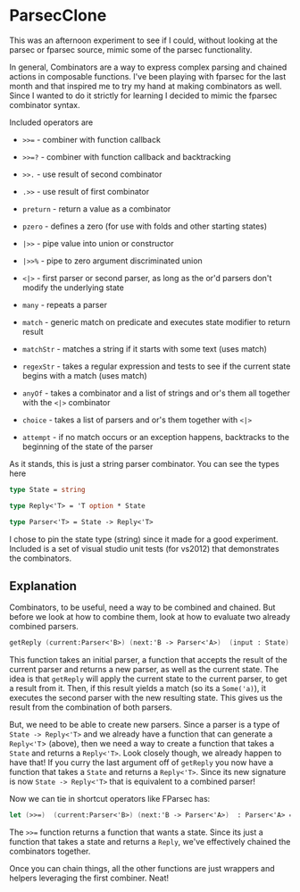 ParsecClone
===========

This was an afternoon experiment to see if I could, without looking at the parsec or fparsec source, mimic some of the parsec functionality. 

In general, Combinators are a way to express complex parsing and chained actions in composable functions.  I've been playing with fparsec for the last month and that inspired me to try my hand at making combinators as well. Since I wanted to do it strictly for learning I decided to mimic the fparsec combinator syntax.

Included operators are

- `>>=` - combiner with function callback

- `>>=?` - combiner with function callback and backtracking
- `>>.` - use result of second combinator
- `.>>` - use result of first combinator
- `preturn` - return a value as a combinator
- `pzero` - defines a zero (for use with folds and other starting states)
- `|>>` - pipe value into union or constructor
- `|>>%` - pipe to zero argument discriminated union
- `<|>` - first parser or second parser, as long as the or'd parsers don't modify the underlying state
- `many` - repeats a parser
- `match` - generic match on predicate and executes state modifier to return result
- `matchStr` - matches a string if it starts with some text (uses match)
- `regexStr` - takes a regular expression and tests to see if the current state begins with a match (uses match)
- `anyOf` - takes a combinator and a list of strings and or's them all together with the `<|>` combinator
- `choice` - takes a list of parsers and or's them together with `<|>`
- `attempt` - if no match occurs or an exception happens, backtracks to the beginning of the state of the parser

As it stands, this is just a string parser combinator. You can see the types here

```fsharp
type State = string

type Reply<'T> = 'T option * State

type Parser<'T> = State -> Reply<'T>
```

I chose to pin the state type (string) since it made for a good experiment. Included is a set of visual studio unit tests (for vs2012) that demonstrates the combinators.

Explanation
---

Combinators, to be useful, need a way to be combined and chained. But before we look at how to combine them, look at how to evaluate two already combined parsers.

```fsharp
getReply (current:Parser<'B>) (next:'B -> Parser<'A>)  (input : State): Reply<'A> 
```

This function takes an initial parser, a function that accepts the result of the current parser and returns a new parser, as well as the current state.  The idea is that `getReply` will apply the current state to the current parser, to get a result from it. Then, if this result yields a match (so its a `Some('a)`), it executes the second parser with the new resulting state. This gives us the result from the combination of both parsers. 

But, we need to be able to create new parsers.  Since a parser is a type of `State -> Reply<'T>` and we already have a function that can generate a `Reply<'T`> (above), then we need a way to create a function that takes a `State` and returns a `Reply<'T>`. Look closely though, we already happen to have that! If you curry the last argument off of `getReply` you now have a function that takes a `State` and returns a `Reply<'T>`.  Since its new signature is now `State -> Reply<'T>` that is equivalent to a combined parser!
 
Now we can tie in shortcut operators like FParsec has:

```fsharp
let (>>=)  (current:Parser<'B>) (next:'B -> Parser<'A>)  : Parser<'A> = getReply current next                                   
```

The `>>=` function returns a function that wants a state.  Since its just a function that takes a state and returns a `Reply`, we've effectively chained the combinators together.   
  

Once you can chain things, all the other functions are just wrappers and helpers leveraging the first combiner. Neat!